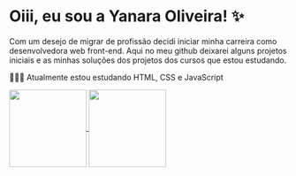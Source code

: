 # Oiii, eu sou a Yanara Oliveira! ✨
Com um desejo de migrar de profissão decidi iniciar minha carreira como desenvolvedora web front-end. Aqui no meu github deixarei alguns projetos iniciais e as minhas soluções dos projetos dos cursos que estou estudando.

👩🏻‍💻 Atualmente estou estudando HTML, CSS e JavaScript


<a href="https://github.com/anuraghazra/github-readme-stats">
  <img height=140 align="center" src="https://github-readme-stats.vercel.app/api?username=yaolliveira&show_icons=true&theme=radical&include_all_commits=true" />
</a>
<a href="https://github.com/anuraghazra/convoychat">
  <img height=140 align="center" src="https://github-readme-stats.vercel.app/api/top-langs?username=yaolliveira&layout=compact&langs_count=8&theme=radical" />
</a>


